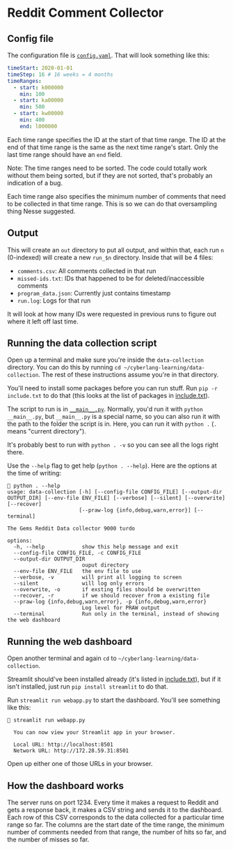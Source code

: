 # Reddit Comment Collector

## Config file

The configuration file is [`config.yaml`](./config.yaml). That will look
something like this:
```yaml
timeStart: 2020-01-01
timeStep: 16 # 16 weeks = 4 months
timeRanges:
  - start: k000000
    min: 100
  - start: ka00000
    min: 500
  - start: kw00000
    min: 400
    end: l000000
```

Each time range specifies the ID at the start of that time range. The ID at the
end of that time range is the same as the next time range's start. Only the last
time range should have an `end` field.

Note: The time ranges need to be sorted. The code could totally work without
them being sorted, but if they are not sorted, that's probably an indication of
a bug.

Each time range also specifies the minimum number of comments that need to be
collected in that time range. This is so we can do that oversampling thing Nesse
suggested.

## Output

This will create an `out` directory to put all output, and within that, each run
`n` (0-indexed) will create a new `run_$n` directory. Inside that will be 4 files:
- `comments.csv`: All comments collected in that run
- `missed-ids.txt`: IDs that happened to be for deleted/inaccessible comments
- `program_data.json`: Currently just contains timestamp
- `run.log`: Logs for that run

It will look at how many IDs were requested in previous runs to figure out where
it left off last time.

## Running the data collection script

Open up a terminal and make sure you're inside the `data-collection` directory.
You can do this by running `cd ~/cyberlang-learning/data-collection`. The rest of these
instructions assume you're in that directory.

You'll need to install some packages before you can run stuff. Run `pip -r include.txt`
to do that (this looks at the list of packages in [include.txt](./include.txt)).

The script to run is in [`__main__.py`](./__main__.py). Normally, you'd run it with `python __main__.py`,
but `__main__.py` is a special name, so you can also run it with the path to the folder the
script is in. Here, you can run it with `python .` (`.` means "current directory").

It's probably best to run with `python . -v` so you can see all the logs right there.

Use the `--help` flag to get help (`python . --help`). Here are the options at the time of writing:
```
 python . --help
usage: data-collection [-h] [--config-file CONFIG_FILE] [--output-dir OUTPUT_DIR] [--env-file ENV_FILE] [--verbose] [--silent] [--overwrite] [--recover]
                       [--praw-log {info,debug,warn,error}] [--terminal]

The Gems Reddit Data collector 9000 turdo

options:
  -h, --help            show this help message and exit
  --config-file CONFIG_FILE, -c CONFIG_FILE
  --output-dir OUTPUT_DIR
                        ouput directory
  --env-file ENV_FILE   the env file to use
  --verbose, -v         will print all logging to screen
  --silent              will log only errors
  --overwrite, -o       if exsting files should be overwritten
  --recover, -r         if we should recover from a existing file
  --praw-log {info,debug,warn,error}, -p {info,debug,warn,error}
                        Log level for PRAW output
  --terminal            Run only in the terminal, instead of showing the web dashboard
```

## Running the web dashboard

Open another terminal and again `cd` to `~/cyberlang-learning/data-collection`.

Streamlit should've been installed already (it's listed in [include.txt](./include.txt)),
but if it isn't installed, just run `pip install streamlit` to do that.

Run `streamlit run webapp.py` to start the dashboard. You'll see something like this:
```
 streamlit run webapp.py

  You can now view your Streamlit app in your browser.

  Local URL: http://localhost:8501
  Network URL: http://172.28.59.31:8501
```

Open up either one of those URLs in your browser.

## How the dashboard works

The server runs on port 1234. Every time it makes a request to Reddit and gets a
response back, it makes a CSV string and sends it to the dashboard. Each row of this
CSV corresponds to the data collected for a particular time range so far. The columns
are the start date of the time range, the minimum number of comments needed from that
range, the number of hits so far, and the number of misses so far.
